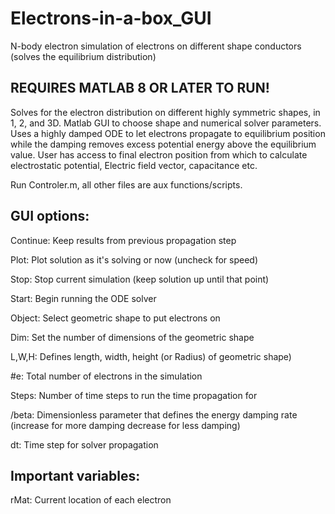 # Electrons-in-a-box_GUI
 N-body electron simulation of electrons on different shape conductors (solves the equilibrium distribution) 

## REQUIRES MATLAB 8 OR LATER TO RUN!

Solves for the electron distribution on different highly symmetric shapes, in 1, 2, and 3D. Matlab GUI to choose shape and numerical solver parameters. Uses a highly damped ODE to let electrons propagate to equilibrium position while the damping removes excess potential energy above the equilibrium value. User has access to final electron position from which to calculate electrostatic potential, Electric field vector, capacitance etc. 

Run Controler.m, all other files are aux functions/scripts. 
## GUI options:
Continue:   Keep results from previous propagation step

Plot:       Plot solution as it's solving or now (uncheck for speed)

Stop:      Stop current simulation (keep solution up until that point)

Start:      Begin running the ODE solver

Object:     Select geometric shape to put electrons on

Dim:       Set the number of dimensions of the geometric shape

L,W,H:     Defines length, width, height (or Radius) of geometric shape)

#e:         Total number of electrons in the simulation

Steps:      Number of time steps to run the time propagation for

/beta:      Dimensionless parameter that defines the energy damping rate (increase for more damping decrease for less damping)

dt:         Time step for solver propagation

## Important variables: 
rMat:       Current location of each electron
